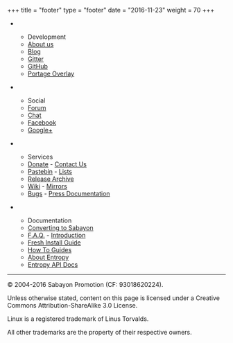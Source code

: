 +++
title = "footer"
type = "footer"
date = "2016-11-23"
weight = 70
+++

* &nbsp;
  * <span class="fa fa-github-square"></span>Development
  * [About us](https://github.com/Sabayon/)
  * [Blog](/blog)
  * [Gitter](https://gitter.im/Sabayon)
  * [GitHub](https://github.com/Sabayon "Sabayon GitHub")
  * [Portage Overlay](https://github.com/Sabayon/sabayon-distro "Gitweb for overlay.git")

* &nbsp;
  * <span class="fa fa-share-alt-square"></span>Social
  * [Forum](https://forum.sabayon.org/)
  * [Chat](/chat/)
  * [Facebook](http://www.facebook.com/group.php?gid=36125411841)
  * [Google+](https://plus.google.com/u/1/communities/111215969224831918857)

* &nbsp;
  * <span class="fa fa-wrench"></span>Services
  * [Donate](/donate)&nbsp;-&nbsp;[Contact Us](mailto:webmaster@sabayonlinux.org)
  * [Pastebin](https://pastebin.sabayon.org)&nbsp;-&nbsp;[Lists](https://lists.sabayn.org/)
  * [Release Archive](/releases/)
  * [Wiki](https://wiki.sabayon.org/)&nbsp;-&nbsp;[Mirrors](/mirrors)
  * [Bugs](https://bugs.sabayon.org/)&nbsp;-&nbsp;[Press Documentation](/press)

* &nbsp;
  * <span class="fa fa-file-text">Documentation
  * [Converting to Sabayon](http://wiki.sabayon.org/index.php?title=Converting "Helps converts from other Linux distributions")
  * [F.A.Q.](http://wiki.sabayon.org/index.php?title=FAQ "Frequently Asked Questions")&nbsp;-&nbsp;[Introduction](http://wiki.sabayon.org/index.php?title=En:Introduction "A nice introduction to using Sabayon Linux")
  * [Fresh Install Guide](http://wiki.sabayon.org/index.php?title=Entropy#Fresh_Install_-_What_to_do.3F "First update and not sure what do do? Look here.")
  * [How To Guides](http://wiki.sabayon.org/index.php?title=HOWTOs "These, surprisingly, show you how to do stuff.")
  * [About Entropy](https://wiki.sabayon.org/index.php?title=Entropy#About_Entropy "About Entropy")
  * [Entropy API Docs](http://eapi.sabayon.org/ "Entropy API")

<hr />

&copy; 2004-2016 Sabayon Promotion (CF: 93018620224).

Unless otherwise stated, content on this page is licensed under a 
Creative Commons Attribution-ShareAlike 3.0 License.

Linux is a registered trademark of Linus Torvalds.

All other trademarks are the property of their respective owners.

